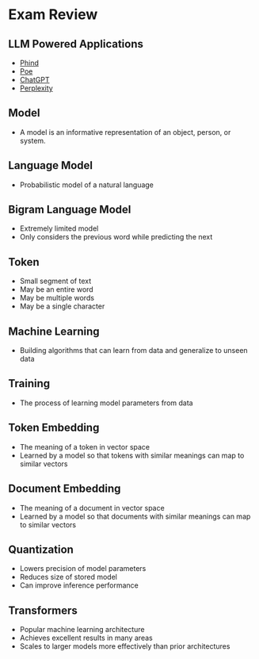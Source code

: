 Exam Review
===========

LLM Powered Applications
------------------------

- [Phind](https://www.phind.com)
- [Poe](https://poe.com)
- [ChatGPT](https://chat.openai.com/)
- [Perplexity](https://www.perplexity.ai/)

Model
-----

- A model is an informative representation of an object, person, or system.

Language Model
--------------

- Probabilistic model of a natural language

Bigram Language Model
---------------------

- Extremely limited model
- Only considers the previous word while predicting the next

Token
-----

- Small segment of text
- May be an entire word
- May be multiple words
- May be a single character

Machine Learning
----------------

- Building algorithms that can learn from data and generalize to unseen data

Training
--------

- The process of learning model parameters from data

Token Embedding
---------------

- The meaning of a token in vector space
- Learned by a model so that tokens with similar meanings can map to similar vectors

Document Embedding
------------------

- The meaning of a document in vector space
- Learned by a model so that documents with similar meanings can map to similar vectors

Quantization
------------

- Lowers precision of model parameters
- Reduces size of stored model
- Can improve inference performance

Transformers
------------

- Popular machine learning architecture
- Achieves excellent results in many areas
- Scales to larger models more effectively than prior architectures